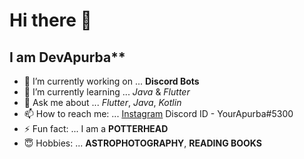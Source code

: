 # Hi there 👋

## I am DevApurba**

- 🔭 I’m currently working on ... **Discord Bots**
- 🌱 I’m currently learning ... _Java_ & _Flutter_
- 💬 Ask me about ... _Flutter_, _Java_, _Kotlin_
- 📫 How to reach me: ... [Instagram](https://instagram.com/_yourfriend1111) Discord ID - YourApurba#5300
- ⚡ Fun fact: ... I am a **POTTERHEAD**
- 😇 Hobbies:  ... **ASTROPHOTOGRAPHY**, **READING BOOKS**
